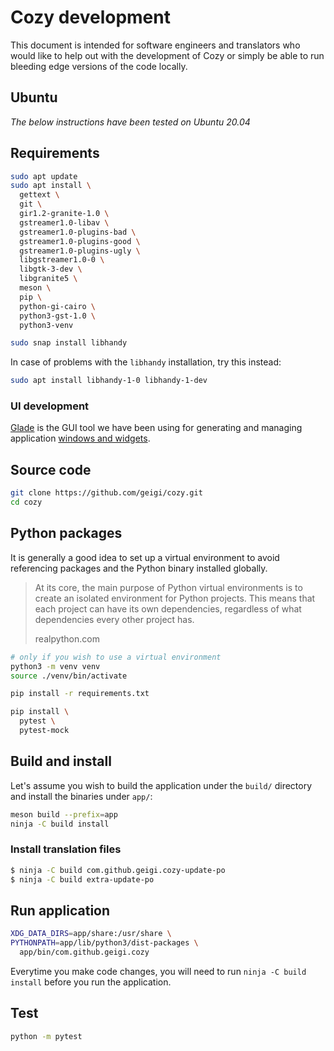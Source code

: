 # Cozy development

This document is intended for software engineers and translators who would like to help out with the development of Cozy or simply be able to run bleeding edge versions of the code locally.

## Ubuntu

_The below instructions have been tested on Ubuntu 20.04_

## Requirements

```bash
sudo apt update
sudo apt install \
  gettext \
  git \
  gir1.2-granite-1.0 \
  gstreamer1.0-libav \
  gstreamer1.0-plugins-bad \
  gstreamer1.0-plugins-good \
  gstreamer1.0-plugins-ugly \
  libgstreamer1.0-0 \
  libgtk-3-dev \
  libgranite5 \
  meson \
  pip \
  python-gi-cairo \
  python3-gst-1.0 \
  python3-venv

sudo snap install libhandy
```

In case of problems with the `libhandy` installation, try this instead:

```bash
sudo apt install libhandy-1-0 libhandy-1-dev
```

### UI development

[Glade](https://glade.gnome.org/) is the GUI tool we have been using for generating and managing application [windows and widgets](data/ui/).

## Source code

```bash
git clone https://github.com/geigi/cozy.git
cd cozy
```

## Python packages

It is generally a good idea to set up a virtual environment to avoid referencing packages and the Python binary installed globally.

> At its core, the main purpose of Python virtual environments is to create an isolated environment for Python projects. This means that each project can have its own dependencies, regardless of what dependencies every other project has.
>
> realpython.com

```bash
# only if you wish to use a virtual environment
python3 -m venv venv
source ./venv/bin/activate

pip install -r requirements.txt

pip install \
  pytest \
  pytest-mock
```

## Build and install

Let's assume you wish to build the application under the `build/` directory and install the binaries under `app/`:

```bash
meson build --prefix=app
ninja -C build install
```

### Install translation files

```bash
$ ninja -C build com.github.geigi.cozy-update-po
$ ninja -C build extra-update-po
```

## Run application

```bash
XDG_DATA_DIRS=app/share:/usr/share \
PYTHONPATH=app/lib/python3/dist-packages \
  app/bin/com.github.geigi.cozy
```

Everytime you make code changes, you will need to run `ninja -C build install` before you run the application.

## Test

```bash
python -m pytest
```